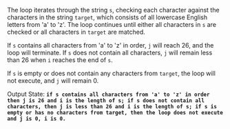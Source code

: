 The loop iterates through the string `s`, checking each character against the characters in the string `target`, which consists of all lowercase English letters from 'a' to 'z'. The loop continues until either all characters in `s` are checked or all characters in `target` are matched.

If `s` contains all characters from 'a' to 'z' in order, `j` will reach 26, and the loop will terminate. If `s` does not contain all characters, `j` will remain less than 26 when `i` reaches the end of `s`.

If `s` is empty or does not contain any characters from `target`, the loop will not execute, and `j` will remain 0.

Output State: **`if s contains all characters from 'a' to 'z' in order then j is 26 and i is the length of s; if s does not contain all characters, then j is less than 26 and i is the length of s; if s is empty or has no characters from target, then the loop does not execute and j is 0, i is 0.`**
